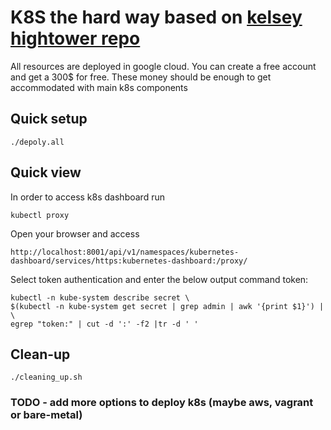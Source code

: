 # K8S the hard way based on [kelsey hightower repo](https://github.com/kelseyhightower/kubernetes-the-hard-way)

All resources are deployed in google cloud. You can create a free account and get a 300$ for free.
These money should be enough to get accommodated with main k8s components 

## Quick setup
```
./depoly.all
```

## Quick view
In order to access k8s dashboard run 
```
kubectl proxy
```

Open your browser and access 
```
http://localhost:8001/api/v1/namespaces/kubernetes-dashboard/services/https:kubernetes-dashboard:/proxy/
```

Select token authentication and enter the below output command token:
```
kubectl -n kube-system describe secret \
$(kubectl -n kube-system get secret | grep admin | awk '{print $1}') | \
egrep "token:" | cut -d ':' -f2 |tr -d ' '
```


## Clean-up
```
./cleaning_up.sh
```

### TODO - add more options to deploy k8s (maybe aws, vagrant or bare-metal)

